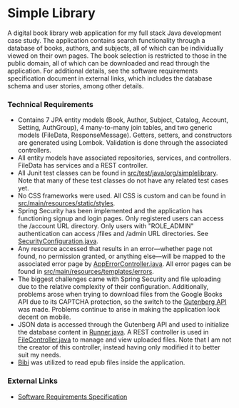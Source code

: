 # Simple Library

A digital book library web application for my full stack Java development case study. The application contains search functionality through a database of books, authors, and subjects, all of which can be individually viewed on their own pages. The book selection is restricted to those in the public domain, all of which can be downloaded and read through the application. For additional details, see the software requirements specification document in external links, which includes the database schema and user stories, among other details.

### Technical Requirements

* Contains 7 JPA entity models (Book, Author, Subject, Catalog, Account, Setting, AuthGroup), 4 many-to-many join tables, and two generic models (FileData, ResponseMessage). Getters, setters, and constructors are generated using Lombok. Validation is done through the associated controllers.
* All entity models have associated repositories, services, and controllers. FileData has services and a REST controller.
* All Junit test classes can be found in [src/test/java/org/simplelibrary](https://github.com/AAAAAAidan/Simple-Library/tree/master/src/test/java/org/simplelibrary). Note that many of these test classes do not have any related test cases yet.
* No CSS frameworks were used. All CSS is custom and can be found in [src/main/resources/static/styles](https://github.com/AAAAAAidan/Simple-Library/tree/master/src/main/resources/static/styles).
* Spring Security has been implemented and the application has functioning signup and login pages. Only registered users can access the /account URL directory. Only users with "ROLE_ADMIN" authentication can access /files and /admin URL directories. See [SecurityConfiguration.java](https://github.com/AAAAAAidan/Simple-Library/blob/master/src/main/java/org/simplelibrary/security/SecurityConfiguration.java).
* Any resource accessed that results in an error—whether page not found, no permission granted, or anything else—will be mapped to the associated error page by [AppErrorController.java](https://github.com/AAAAAAidan/Simple-Library/blob/master/src/main/java/org/simplelibrary/exception/AppErrorController.java). All error pages can be found in [src/main/resources/templates/errors](https://github.com/AAAAAAidan/Simple-Library/tree/master/src/main/resources/templates/errors).
* The biggest challenges came with Spring Security and file uploading due to the relative complexity of their configuration. Additionally, problems arose when trying to download files from the Google Books API due to its CAPTCHA protection, so the switch to the [Gutenberg API](https://gutendex.com/) was made. Problems continue to arise in making the application look decent on mobile.
* JSON data is accessed through the Gutenberg API and used to initialize the database content in [Runner.java](https://github.com/AAAAAAidan/Simple-Library/blob/master/src/main/java/org/simplelibrary/Runner.java). A REST controller is used in [FileController.java](https://github.com/AAAAAAidan/Simple-Library/blob/master/src/main/java/org/simplelibrary/controller/FileController.java) to manage and view uploaded files. Note that I am not the creator of this controller, instead having only modified it to better suit my needs. 
* [Bibi](https://github.com/satorumurmur/bibi) was utilized to read epub files inside the application.

### External Links

* [Software Requirements Specification](https://docs.google.com/document/d/1_wm5c655yeb50E9_qUmYXXQPPT1rFpTIRPdNIKOd3Qg/edit)
